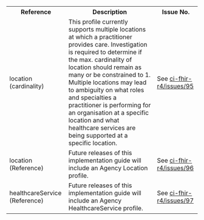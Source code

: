 <table class="list" width="100%">
<tbody>
  <tr>
    <th>Reference</th>
    <th>Description</th>
    <th>Issue No.</th>
  </tr>
  <tr>
        <td>location (cardinality)</td>
        <td>This profile currently supports multiple locations at which a practitioner provides care. Investigation is required to determine if the max. cardinality of location should remain as many or be constrained to 1. Multiple locations may lead to ambiguity on what roles and specialties a practitioner is performing for an organisation at a specific location and what healthcare services are being supported at a specific location.</td>
        <td>See <a href="https://github.com/AuDigitalHealth/ci-fhir-r4/issues/95">ci-fhir-r4/issues/95</a></td>
  </tr>
  <tr>
        <td>location (Reference)</td>
        <td>Future releases of this implementation guide will include an Agency Location profile.</td>
        <td>See <a href="https://github.com/AuDigitalHealth/ci-fhir-r4/issues/96">ci-fhir-r4/issues/96</a></td>
  </tr>
    <tr>
        <td>healthcareService (Reference)</td>
        <td>Future releases of this implementation guide will include an Agency HealthcareService profile.</td>
        <td>See <a href="https://github.com/AuDigitalHealth/ci-fhir-r4/issues/97">ci-fhir-r4/issues/97</a></td>
  </tr>
 </tbody>
</table>